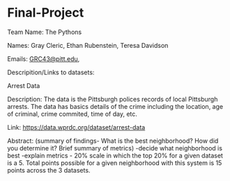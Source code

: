 # Final-Project
Team Name: The Pythons

Names: Gray Cleric, Ethan Rubenstein, Teresa Davidson

Emails: GRC43@pitt.edu, 

Descripition/Links to datasets:

Arrest Data

Description: The data is the Pittsburgh polices records of local Pittsburgh arrests.  The data has basics details of the crime including 
the location, age of criminal, crime commited, time of day, etc.  

Link: https://data.wprdc.org/dataset/arrest-data























Abstract: (summary of findings- What is the best neighborhood? How did you determine it? Brief summary of metrics)
-decide what neighborhood is best
-explain metrics - 20% scale in which the top 20% for a given dataset is a 5.  Total points possible for a given neighborhood
with this system is 15 points across the 3 datasets.  
